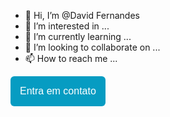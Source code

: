 - 👋 Hi, I’m @David Fernandes
- 👀 I’m interested in ...
- 🌱 I’m currently learning ...
- 💞️ I’m looking to collaborate on ...
- 📫 How to reach me ...

<!---<a href="https://tawk.to/chat/64daa19fcc26a871b02f3d7e/1h7r0empp
David-fernandes-sousa/David-fernandes-sousa is a ✨ special ✨ repository because its `README.md` (this file) appears on your GitHub profile.
You can click the Preview link to take a look at your changes.
---><a href="https://tawk.to/chat/64daa19fcc26a871b02f3d7e/1h7r0empp"><button style="background: #069cc2; border-radius: 6px; padding: 15px; cursor: pointer; color: #fff; border: none; font-size: 16px;">Entra em contato</button></a>
